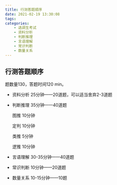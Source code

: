```yaml
---
title: 行测答题顺序
date: 2021-02-19 13:30:08
tags:
categories: 
	- 选调生考试
	- 资料分析
	- 判断推理
	- 言语理解
	- 常识判断
	- 数量关系
---
```


## 行测答题顺序

题数量130，答题时间120 min。

* 资料分析 25分钟——20道题，可以适当舍弃2-3道题

* 判断推理 35分钟——40道题

    图推 10分钟

    定判 10分钟

    类推   5分钟

    逻推 10分钟

* 言语理解 30-35分钟——40道题
* 常识判断 10分钟——20道题
* 数量关系 10-15分钟——10题



